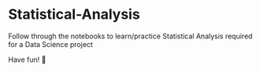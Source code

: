 # Statistical-Analysis

Follow through the notebooks to learn/practice Statistical Analysis required for a Data Science project

Have fun! 🙂
